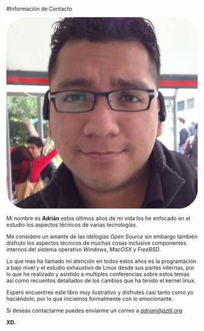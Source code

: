#Información de Contacto

![yo](Imagenes/yo.png)

Mi nombre es **Adrián** estos últimos años de mi vida los he enfocado en el  estudio los aspectos técnicos de varias tecnologías. 

Me considero un amante de las idelogías *Open Source* sin embargo también disfruto los aspectos técnicos de muchas cosas inclusive componentes internos del sistema operativo *Windows*, *MacOSX* y *FreeBSD*.

Lo que mas ha llamado mi atención en todos estos años es la programación a bajo nivel y el estudio exhaustivo de Linux desde sus partes internas, por lo que he realizado y asistido a multiples conferencias sobre estos temas así como recuentos detallados de los cambios que ha tenido el kernel linux. 

Espero encuentres este libro muy ilustrativo y disfrutes casi tanto como yo haciéndolo, por lo que iniciemos formalmente con lo emocionante.

Si deseas contactarme puedes enviarme un correo a *adrian@aztli.org*

**XD.**